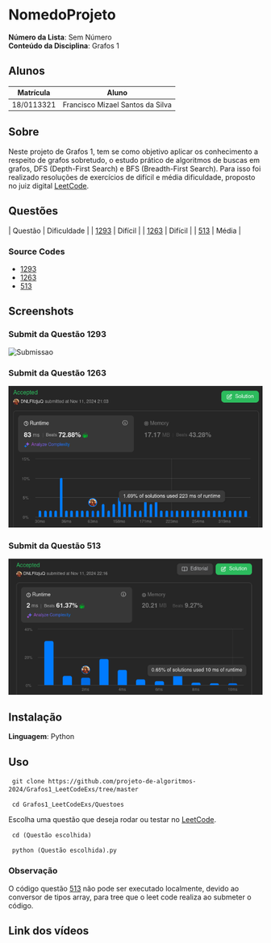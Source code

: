 # NomedoProjeto

**Número da Lista**: Sem Número<br>
**Conteúdo da Disciplina**: Grafos 1

## Alunos
|Matrícula | Aluno |
| -- | -- |
| 18/0113321  | Francisco Mizael Santos da Silva |

## Sobre 
Neste projeto de Grafos 1, tem se como objetivo aplicar os conhecimento a respeito de grafos sobretudo, o estudo prático de algoritmos de buscas em grafos, DFS (Depth-First Search) e BFS (Breadth-First Search). Para isso foi realizado resoluções de exercícios de difícil e média dificuldade, proposto no juiz digital [LeetCode](https://leetcode.com/).

## Questões
| Questão | Dificuldade |
| [1293](https://leetcode.com/problems/shortest-path-in-a-grid-with-obstacles-elimination/description/) | Difícil |
| [1263](https://leetcode.com/problems/minimum-moves-to-move-a-box-to-their-target-location/description/) | Difícil |
| [513](https://leetcode.com/problems/find-bottom-left-tree-value/description/) | Média |

### Source Codes
- [1293](https://github.com/projeto-de-algoritmos-2024/Grafos1_LeetCodeExs/blob/master/Questoes/Questao_1293/Q1293.py)
- [1263](https://github.com/projeto-de-algoritmos-2024/Grafos1_LeetCodeExs/blob/master/Questoes/Questao_1263/Q1263.py)
- [513](https://github.com/projeto-de-algoritmos-2024/Grafos1_LeetCodeExs/blob/master/Questoes/Questao_513/Q513.py)

## Screenshots
### Submit da Questão 1293
![Submissao](https://github.com/projeto-de-algoritmos-2024/Grafos1_LeetCodeExs/blob/master/Questoes/Questao_1293/Aceito.png "Exercicio Submetido")
<br>

### Submit da Questão 1263
![Submissao](https://github.com/projeto-de-algoritmos-2024/Grafos1_LeetCodeExs/blob/master/Questoes/Questao_1263/Aceito.png "Exercicio Submetido")
<br>

### Submit da Questão 513
![Submissao](https://github.com/projeto-de-algoritmos-2024/Grafos1_LeetCodeExs/blob/master/Questoes/Questao_513/Aceito.png "Exercicio Submetido")
<br>

## Instalação 
**Linguagem**: Python<br>


## Uso 
```
 git clone https://github.com/projeto-de-algoritmos-2024/Grafos1_LeetCodeExs/tree/master
```
```
 cd Grafos1_LeetCodeExs/Questoes
```
Escolha uma questão que deseja rodar ou testar no [LeetCode](https://leetcode.com/).
```
 cd (Questão escolhida)
```
```
 python (Questão escolhida).py
```
### Observação
O código questão [513](https://github.com/projeto-de-algoritmos-2024/Grafos1_LeetCodeExs/blob/master/Questoes/Questao_513/Q513.py) não pode ser executado localmente, devido ao conversor de tipos array, para tree que o leet code realiza ao submeter o código.

## Link dos vídeos




